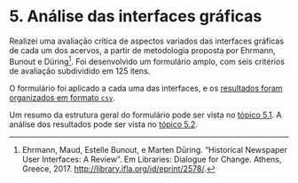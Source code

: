# 5. Análise das interfaces gráficas

Realizei uma avaliação crítica de aspectos variados das interfaces gráficas de cada um dos acervos, a partir de metodologia proposta por Ehrmann, Bunout e Düring[^1]. Foi desenvolvido um formulário amplo, com seis critérios de avaliação subdividido em 125 itens.

O formulário foi aplicado a cada uma das interfaces, e os [resultados foram organizados em formato `csv`](../../../data/avaliacao_interfaces/InterfaceReview-pt-2023.tsv).

Um resumo da estrutura geral do formulário pode ser vista no [tópico 5.1](sec51.ipynb). A análise dos resultados pode ser vista no [tópico 5.2](sec52.ipynb).

[^1]: Ehrmann, Maud, Estelle Bunout, e Marten Düring. “Historical Newspaper User Interfaces: A Review”. Em Libraries: Dialogue for Change. Athens, Greece, 2017. http://library.ifla.org/id/eprint/2578/.